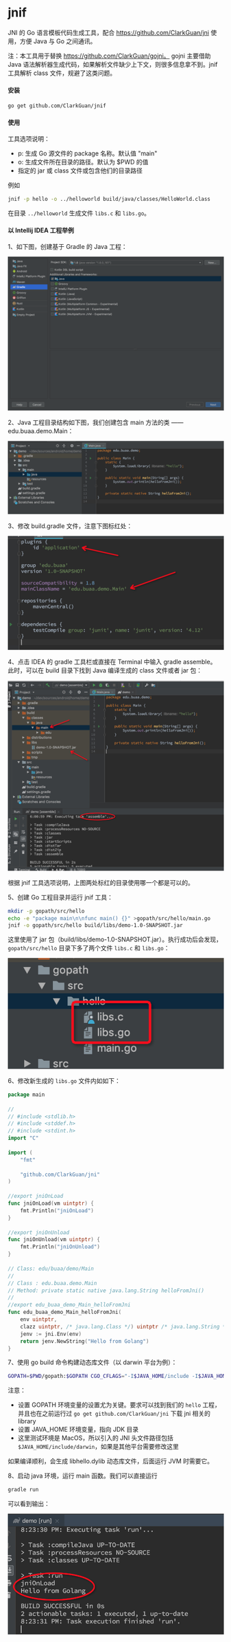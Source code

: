 # jnif

JNI 的 Go 语言模板代码生成工具，配合 https://github.com/ClarkGuan/jni 使用，方便 Java 与 Go 之间通讯。

注：本工具用于替换 https://github.com/ClarkGuan/gojni。
gojni 主要借助 Java 语法解析器生成代码，如果解析文件缺少上下文，则很多信息拿不到。jnif 工具解析 class 文件，规避了这类问题。

#### 安装

```bash
go get github.com/ClarkGuan/jnif
```

#### 使用

工具选项说明：

* p: 生成 Go 源文件的 package 名称。默认值 "main"
* o: 生成文件所在目录的路径。默认为 $PWD 的值
* 指定的 jar 或 class 文件或包含他们的目录路径

例如

```bash
jnif -p hello -o ../helloworld build/java/classes/HelloWorld.class
```

在目录 `../helloworld` 生成文件 `libs.c` 和 `libs.go`。

#### 以 Intellij IDEA 工程举例

1、如下图，创建基于 Gradle 的 Java 工程：

![基于 Gradle 的 Java 工程](doc/IDEA_1.png)

2、Java 工程目录结构如下图，我们创建包含 main 方法的类 —— edu.buaa.demo.Main：

![Main 类](doc/IDEA_2.png)

3、修改 build.gradle 文件，注意下图标红处：

![build.gradle 文件修改](doc/IDEA_3.jpg)

4、点击 IDEA 的 gradle 工具栏或直接在 Terminal 中输入 gradle assemble。
此时，可以在 build 目录下找到 Java 编译生成的 class 文件或者 jar 包：

![Java build](doc/IDEA_4.jpg)

根据 jnif 工具选项说明，上图两处标红的目录使用哪一个都是可以的。

5、创建 Go 工程目录并运行 jnif 工具：

```bash
mkdir -p gopath/src/hello
echo -e "package main\n\nfunc main() {}" >gopath/src/hello/main.go
jnif -o gopath/src/hello build/libs/demo-1.0-SNAPSHOT.jar
```

这里使用了 jar 包（build/libs/demo-1.0-SNAPSHOT.jar）。执行成功后会发现，`gopath/src/hello` 目录下多了两个文件 `libs.c` 和 `libs.go`：

![gopath](doc/IDEA_5.jpg)

6、修改新生成的 `libs.go` 文件内如如下：

```go
package main

//
// #include <stdlib.h>
// #include <stddef.h>
// #include <stdint.h>
import "C"

import (
    "fmt"

    "github.com/ClarkGuan/jni"
)

//export jniOnLoad
func jniOnLoad(vm uintptr) {
    fmt.Println("jniOnLoad")
}

//export jniOnUnload
func jniOnUnload(vm uintptr) {
    fmt.Println("jniOnUnload")
}

// Class: edu/buaa/demo/Main
//
// Class : edu.buaa.demo.Main
// Method: private static native java.lang.String helloFromJni()
//
//export edu_buaa_demo_Main_helloFromJni
func edu_buaa_demo_Main_helloFromJni(
	env uintptr,
	clazz uintptr, /* java.lang.Class */) uintptr /* java.lang.String */ {
	jenv := jni.Env(env)
	return jenv.NewString("Hello from Golang")
}
```

7、使用 go build 命令构建动态库文件（以 darwin 平台为例）：

```bash
GOPATH=$PWD/gopath:$GOPATH CGO_CFLAGS="-I$JAVA_HOME/include -I$JAVA_HOME/include/darwin" go build -buildmode=c-shared -ldflags="-w -s" -x -v -o libhello.dylib hello
```

注意：

* 设置 GOPATH 环境变量的设置尤为关键。要求可以找到我们的 `hello` 工程，并且也在之前运行过 `go get github.com/ClarkGuan/jni` 下载 jni 相关的 library
* 设置 JAVA_HOME 环境变量，指向 JDK 目录
* 这里测试环境是 MacOS，所以引入的 JNI 头文件路径包括 `$JAVA_HOME/include/darwin`，如果是其他平台需要修改这里

如果编译顺利，会生成 libhello.dylib 动态库文件，后面运行 JVM 时需要它。

8、启动 java 环境，运行 main 函数。我们可以直接运行

```bash
gradle run
```

可以看到输出：

![输出](doc/IDEA_6.jpg)
